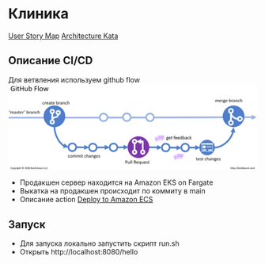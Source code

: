 # Клиника

[User Story Map](https://miro.com/app/board/o9J_l4NGSwo=/)
[Architecture Kata](https://miro.com/app/board/o9J_l4U4lBI=/)


## Описание CI/CD

Для ветвления используем github flow
![img.png](img.png)

- Продакшен сервер находится на Amazon EKS on Fargate
- Выкатка на продакшен происходит по коммиту в main
- Описание action [Deploy to Amazon ECS](https://github.com/stringconcat/enterprise_dev_course/actions/workflows/aws%20production%20deploy.yml)

## Запуск

- Для запуска локально запустить скрипт run.sh
- Открыть http://localhost:8080/hello

